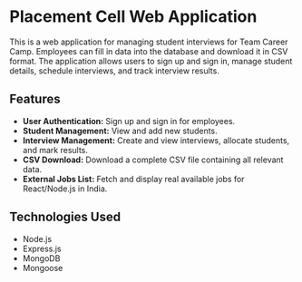 # Placement Cell Web Application

This is a web application for managing student interviews for Team Career Camp. Employees can fill in data into the database and download it in CSV format. The application allows users to sign up and sign in, manage student details, schedule interviews, and track interview results.

## Features

- **User Authentication:** Sign up and sign in for employees.
- **Student Management:** View and add new students.
- **Interview Management:** Create and view interviews, allocate students, and mark results.
- **CSV Download:** Download a complete CSV file containing all relevant data.
- **External Jobs List:** Fetch and display real available jobs for React/Node.js in India.

## Technologies Used

- Node.js
- Express.js
- MongoDB
- Mongoose
